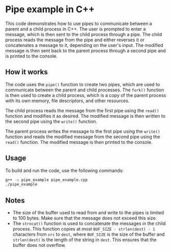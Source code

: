 # Pipe example in C++

This code demonstrates how to use pipes to communicate between a parent and a child process in C++. The user is prompted to enter a message, which is then sent to the child process through a pipe. The child process reads the message from the pipe and either reverses it or concatenates a message to it, depending on the user's input. The modified message is then sent back to the parent process through a second pipe and is printed to the console.

## How it works

The code uses the `pipe()` function to create two pipes, which are used to communicate between the parent and child processes. The `fork()` function is then used to create a child process, which is a copy of the parent process with its own memory, file descriptors, and other resources.

The child process reads the message from the first pipe using the `read()` function and modifies it as desired. The modified message is then written to the second pipe using the `write()` function.

The parent process writes the message to the first pipe using the `write()` function and reads the modified message from the second pipe using the `read()` function. The modified message is then printed to the console.

## Usage

To build and run the code, use the following commands:

```bash
g++ -o pipe_example pipe_example.cpp
./pipe_example
```

## Notes

- The size of the buffer used to read from and write to the pipes is limited to 100 bytes. Make sure that the message does not exceed this size.
- The `strncat()` function is used to concatenate the messages in the child process. This function copies at most `BUF_SIZE - strlen(dest) - 1` characters from `src` to `dest`, where `BUF_SIZE` is the size of the buffer and `strlen(dest)` is the length of the string in `dest`. This ensures that the buffer does not overflow.